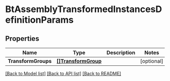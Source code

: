 # BtAssemblyTransformedInstancesDefinitionParams

## Properties

Name | Type | Description | Notes
------------ | ------------- | ------------- | -------------
**TransformGroups** | [**[]TransformGroup**](TransformGroup.md) |  | [optional] 

[[Back to Model list]](../README.md#documentation-for-models) [[Back to API list]](../README.md#documentation-for-api-endpoints) [[Back to README]](../README.md)


